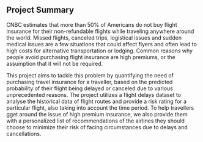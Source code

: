 ## Project Summary

CNBC estimates that more than 50% of Americans do not buy flight insurance for their non-refundable flights while traveling anywhere around the world. Missed flights, canceled trips, logistical issues and sudden medical issues are a few situations that could affect flyers and often lead to high costs for alternative transportation or lodging. Common reasons why people avoid purchasing flight insurance are high premiums, or the assumption that it will not be required.

This project aims to tackle this problem by quantifying the need of purchasing travel insurance for a traveller, based on the predicted probability of their flight being delayed or canceled due to various unprecedented reasons. The project utilizes a flight delays dataset to analyse the historical data of flight routes and provide a risk rating for a particular flight, also taking into account the time period. To help travellers gget around the issue of high premium insurance, we also provide them with a personalized list of recommendations of the airlines they should choose to minimize their risk of facing circumstances due to delays and cancellations.

